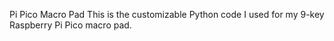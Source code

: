 Pi Pico Macro Pad
This is the customizable Python code I used for my 9-key Raspberry Pi Pico macro pad.
